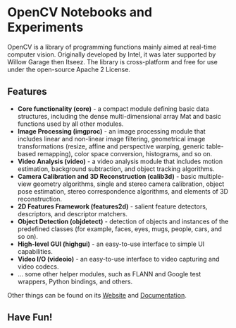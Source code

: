 # OpenCV Notebooks and Experiments 

OpenCV is a library of programming functions mainly aimed at real-time computer vision. Originally developed by Intel, it was later supported by Willow Garage then Itseez. The library is cross-platform and free for use under the open-source Apache 2 License.

## Features

- **Core functionality (core)** - a compact module defining basic data structures, including the dense multi-dimensional array Mat and basic functions used by all other modules.
- **Image Processing (imgproc)** - an image processing module that includes linear and non-linear image filtering, geometrical image transformations (resize, affine and perspective warping, generic table-based remapping), color space conversion, histograms, and so on.
- **Video Analysis (video)** - a video analysis module that includes motion estimation, background subtraction, and object tracking algorithms.
- **Camera Calibration and 3D Reconstruction (calib3d)** - basic multiple-view geometry algorithms, single and stereo camera calibration, object pose estimation, stereo correspondence algorithms, and elements of 3D reconstruction.
- **2D Features Framework (features2d)** - salient feature detectors, descriptors, and descriptor matchers.
- **Object Detection (objdetect)** - detection of objects and instances of the predefined classes (for example, faces, eyes, mugs, people, cars, and so on).
- **High-level GUI (highgui)** - an easy-to-use interface to simple UI capabilities.
- **Video I/O (videoio)** - an easy-to-use interface to video capturing and video codecs.
- ... some other helper modules, such as FLANN and Google test wrappers, Python bindings, and others.


Other things can be found on its [Website](https://opencv.org/) and [Documentation](https://docs.opencv.org/4.x/index.html).

## Have Fun!
